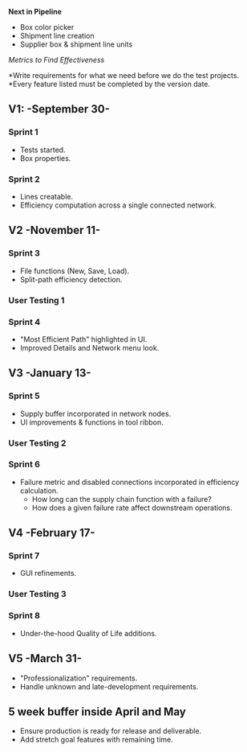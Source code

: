 **Next in Pipeline**
* Box color picker
* Shipment line creation
* Supplier box & shipment line units 

*Metrics to Find Effectiveness*

*Write requirements for what we need before we do the test projects. 
*Every feature listed must be completed by the version date.

## V1: -September 30-
### Sprint 1
- Tests started.
- Box properties.
### Sprint 2
- Lines creatable.
- Efficiency computation across a single connected network.

## V2 -November 11-
### Sprint 3
- File functions (New, Save, Load).
- Split-path efficiency detection.

### User Testing 1

### Sprint 4
- "Most Efficient Path" highlighted in UI.
- Improved Details and Network menu look.

## V3 -January 13-
### Sprint 5
- Supply buffer incorporated in network nodes.
- UI improvements & functions in tool ribbon.

### User Testing 2

### Sprint 6
- Failure metric and disabled connections incorporated in efficiency calculation.
  - How long can the supply chain function with a failure?
  - How does a given failure rate affect downstream operations.
  
## V4 -February 17-
### Sprint 7
- GUI refinements.

### User Testing 3

### Sprint 8
- Under-the-hood Quality of Life additions.

## V5 -March 31-
- "Professionalization" requirements.
- Handle unknown and late-development requirements.

## 5 week buffer inside April and May
- Ensure production is ready for release and deliverable.
- Add stretch goal features with remaining time. 

